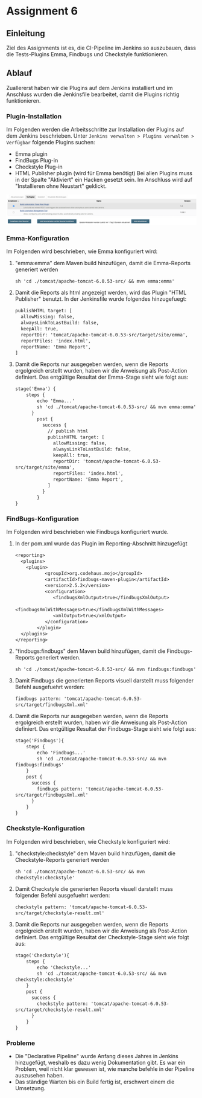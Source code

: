 # Assignment 6
## Einleitung
Ziel des Assignments ist es, die CI-Pipeline im Jenkins so auszubauen, dass
die Tests-Plugins Emma, Findbugs und Checkstyle funktionieren.

## Ablauf
Zuallererst haben wir die Plugins auf dem Jenkins installiert und im
Anschluss wurden die Jenkinsfile bearbeitet, damit die Plugins richtig
funktionieren.

### Plugin-Installation
Im Folgenden werden die Arbeitsschritte zur Installation der Plugins auf dem
Jenkins beschrieben.
Unter ```Jenkins verwalten > Plugins verwalten > Verfügbar``` folgende
Plugins suchen:
  - Emma plugin
  - FindBugs Plug-in
  - Checkstyle Plug-in
  - HTML Publisher plugin (wird für Emma benötigt)
Bei allen Plugins muss in der Spalte "Aktiviert" ein Hacken gesetzt sein.
Im Anschluss wird auf "Installieren ohne Neustart" geklickt.

![install_plugins](Pictures/install_plugins.png)

### Emma-Konfiguration
Im Folgenden wird beschrieben, wie Emma konfiguriert wird:
1. "emma:emma" dem Maven build hinzufügen, damit die Emma-Reports generiert
   werden
   ```
   sh 'cd ./tomcat/apache-tomcat-6.0.53-src/ && mvn emma:emma'
   ```

2. Damit die Reports als html angezeigt werden, wird das Plugin "HTML Publisher"
   benutzt. In der Jenkinsfile wurde folgendes hinzugefuegt:
   ```
   publishHTML target: [
     allowMissing: false,
     alwaysLinkToLastBuild: false,
     keepAll: true,
     reportDir: 'tomcat/apache-tomcat-6.0.53-src/target/site/emma',
     reportFiles: 'index.html',
     reportName: 'Emma Report',
   ]
   ```

3. Damit die Reports nur ausgegeben werden, wenn die Reports ergolgreich
   erstellt wurden, haben wir die Anweisung als Post-Action definiert. Das
   entgültige Resultat der Emma-Stage sieht wie folgt aus:
   ```
   stage('Emma') {
       steps {
           echo 'Emma...'
           sh 'cd ./tomcat/apache-tomcat-6.0.53-src/ && mvn emma:emma'
         }
           post {
             success {
               // publish html
               publishHTML target: [
                 allowMissing: false,
                 alwaysLinkToLastBuild: false,
                 keepAll: true,
                 reportDir: 'tomcat/apache-tomcat-6.0.53-src/target/site/emma',
                 reportFiles: 'index.html',
                 reportName: 'Emma Report',
               ]
             }
           }
   }
   ```

### FindBugs-Konfiguration
Im Folgenden wird beschrieben wie Findbugs konfiguriert wurde.
1. In der pom.xml wurde das Plugin im Reporting-Abschnitt hinzugefügt
   ```
   <reporting>
     <plugins>
       <plugin>
              <groupId>org.codehaus.mojo</groupId>
              <artifactId>findbugs-maven-plugin</artifactId>
              <version>2.5.2</version>
              <configuration>
                 <findbugsXmlOutput>true</findbugsXmlOutput>
                 <findbugsXmlWithMessages>true</findbugsXmlWithMessages>
                 <xmlOutput>true</xmlOutput>
              </configuration>
           </plugin>
     </plugins>
   </reporting>
   ```
2. "findbugs:findbugs" dem Maven build hinzufügen, damit die Findbugs-Reports
   generiert werden.
   ```
   sh 'cd ./tomcat/apache-tomcat-6.0.53-src/ && mvn findbugs:findbugs'
   ```
3. Damit Findbugs die generierten Reports visuell darstellt muss folgender
   Befehl ausgefuehrt werden:
   ```
   findbugs pattern: 'tomcat/apache-tomcat-6.0.53-src/target/findbugsXml.xml'
   ```
4. Damit die Reports nur ausgegeben werden, wenn die Reports ergolgreich
   erstellt wurden, haben wir die Anweisung als Post-Action definiert. Das
   entgültige Resultat der Findbugs-Stage sieht wie folgt aus:
   ```
   stage('Findbugs'){
       steps {
           echo 'Findbugs...'
           sh 'cd ./tomcat/apache-tomcat-6.0.53-src/ && mvn findbugs:findbugs'
       }
       post {
         success {
           findbugs pattern: 'tomcat/apache-tomcat-6.0.53-src/target/findbugsXml.xml'
         }
       }
   }
   ```

### Checkstyle-Konfiguration
Im Folgenden wird beschrieben, wie Checkstyle konfiguriert wird:
1. "checkstyle:checkstyle" dem Maven build hinzufügen, damit die
   Checkstyle-Reports generiert werden
   ```
   sh 'cd ./tomcat/apache-tomcat-6.0.53-src/ && mvn checkstyle:checkstyle'
   ```

2. Damit Checkstyle die generierten Reports visuell darstellt muss folgender
   Befehl ausgefuehrt werden:
   ```
   checkstyle pattern: 'tomcat/apache-tomcat-6.0.53-src/target/checkstyle-result.xml'
   ```

3. Damit die Reports nur ausgegeben werden, wenn die Reports ergolgreich
   erstellt wurden, haben wir die Anweisung als Post-Action definiert. Das
   entgültige Resultat der Checkstyle-Stage sieht wie folgt aus:
   ```
   stage('Checkstyle'){
       steps {
           echo 'Checkstyle...'
           sh 'cd ./tomcat/apache-tomcat-6.0.53-src/ && mvn checkstyle:checkstyle'
       }
       post {
         success {
           checkstyle pattern: 'tomcat/apache-tomcat-6.0.53-src/target/checkstyle-result.xml'
         }
       }
   }
   ```

### Probleme
- Die "Declarative Pipeline" wurde Anfang dieses Jahres in Jenkins hinzugefügt,
  weshalb es dazu wenig Dokumentation gibt. Es war ein Problem, weil nicht klar
  gewesen ist, wie manche befehle in der Pipeline auszusehen haben.
- Das ständige Warten bis ein Build fertig ist, erschwert einem die Umsetzung.
